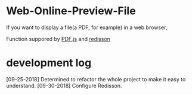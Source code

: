 # Web-Online-Preview-File
If you want to display a file(a PDF, for example) in a web browser, 

Function suppored by [PDF.js](https://github.com/mozilla/pdf.js) and [redisson](https://github.com/redisson/redisson)

# development log
[09-25-2018] Determined to refactor the whole project to make it easy to understand.
[09-30-2018] Configure Redisson. 
